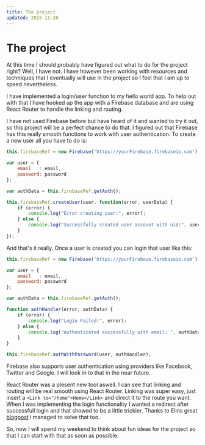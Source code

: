 ```yaml
---
title: The project
updated: 2015-11-20
---
```


# The project

At this time I should probably have figured out what to do for the project right? Well, I have not. I have however been working with resources and techniques that I eventually will use in the project so I feel that I am up to speed nevertheless.

I have implemented a login/user function to my hello world app. To help out with that I have hooked up the app with a Firebase database and are using React Router to handle the linking and routing.

I have not used Firebase before but have heard of it and wanted to try it out, so this project will be a perfect chance to do that. I figured out that Firebase has this really smooth functions to work with user authentication. To create a new user all you have to do is:

```javascript
this.firebaseRef = new Firebase('https://yourFirebase.firebaseio.com');

var user = { 
    email   : email,
    password: password
};

var authData = this.firebaseRef.getAuth();

this.firebaseRef.createUser(user, function(error, userData) {
    if (error) {
        console.log("Error creating user:", error);
    } else {
        console.log("Successfully created user account with uid:", userData.uid);
    }
});
```

And that's it really. Once a user is created you can login that user like this:

```javascript
this.firebaseRef = new Firebase('https://yourFirebase.firebaseio.com');

var user = { 
    email   : email,
    password: password
};

var authData = this.firebaseRef.getAuth();

function authHandler(error, authData) {
    if (error) {
        console.log("Login Failed!", error);
    } else {
        console.log("Authenticated successfully with email: ", authData.password.email);
    }
}

this.firebaseRef.authWithPassword(user, authHandler);
```

Firebase also supports user authentication using providers like Facebook, Twitter and Google. I will look in to that in the near future.

React Router was a plesent new tool aswell. I can see that linking and routing will be real smooth using React Router. Linking was super easy, just insert a ``` <Link to="/home">Home</Link> ``` and direct it to the route you want. When I was implementing the login functionality I wanted a redirect after successfull login and that showed to be a little trickier. Thanks to Elins great [blogpost](https://github.com/Swoot1/ria2015/blob/gh-pages/blog/2015-11-14-a-simple-redirect-how-hard-can-it-be.markdown) i managed to solve that too.

So, now I will spend my weekend to think about fun ideas for the project so that I can start with that as soon as possible.




